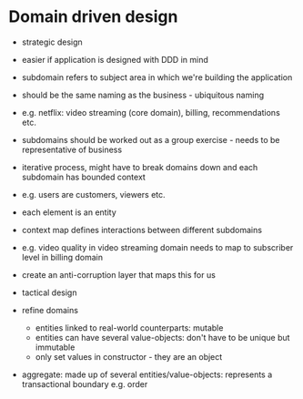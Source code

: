 # Domain driven design

- strategic design
- easier if application is designed with DDD in mind
- subdomain refers to subject area in which we're building the application
- should be the same naming as the business - ubiquitous naming

- e.g. netflix: video streaming (core domain), billing, recommendations etc.

- subdomains should be worked out as a group exercise - needs to be representative of business
- iterative process, might have to break domains down and each subdomain has bounded context

- e.g. users are customers, viewers etc.

- each element is an entity

- context map defines interactions between different subdomains
- e.g. video quality in video streaming domain needs to map to subscriber level in billing domain
- create an anti-corruption layer that maps this for us

- tactical design
- refine domains
  - entities linked to real-world counterparts: mutable
  - entities can have several value-objects: don't have to be unique but immutable
  - only set values in constructor - they are an object
- aggregate: made up of several entities/value-objects: represents a transactional boundary e.g. order
